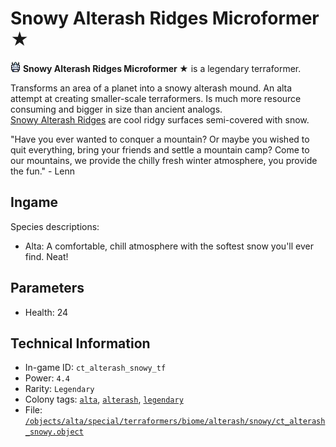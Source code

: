 # Snowy Alterash Ridges Microformer ★

<img src="https://raw.githubusercontent.com/Ceterai/Enternia/main/objects/alta/special/terraformers/biome/alterash/snowy/icon.png" alt="Snowy Alterash Ridges Microformer ★ icon" loading="lazy" height=16px width="auto" /> **Snowy Alterash Ridges Microformer ★** is a legendary terraformer.

Transforms an area of a planet into a snowy alterash mound. An alta attempt at creating smaller-scale terraformers. Is much more resource consuming and bigger in size than ancient analogs.  
[Snowy Alterash Ridges](https://ceterai.github.io/MyEnternia/Wiki/SnowyAlterashRidges) are cool ridgy surfaces semi-covered with snow.

"Have you ever wanted to conquer a mountain? Or maybe you wished to quit everything, bring your friends and settle a mountain camp? Come to our mountains, we provide the chilly fresh winter atmosphere, you provide the fun." - Lenn

## Ingame

Species descriptions:

- Alta: A comfortable, chill atmosphere with the softest snow you'll ever find. Neat!

## Parameters

- Health: 24

## Technical Information

- In-game ID: `ct_alterash_snowy_tf`
- Power: `4.4`
- Rarity: `Legendary`
- Colony tags: [`alta`](https://ceterai.github.io/MyEnternia/Wiki/Tags/Alta), [`alterash`](https://ceterai.github.io/MyEnternia/Wiki/Tags/Alterash), [`legendary`](https://ceterai.github.io/MyEnternia/Wiki/Tags/Legendary)
- File: [`/objects/alta/special/terraformers/biome/alterash/snowy/ct_alterash_snowy.object`](https://github.com/Ceterai/Enternia/blob/main/objects/alta/special/terraformers/biome/alterash/snowy/ct_alterash_snowy.object)
